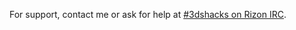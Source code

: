 For support, contact me or ask for help at [#3dshacks on Rizon IRC](https://qchat.rizon.net/?channels=3dshacks&uio=d4).